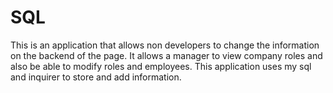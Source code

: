 # SQL

This is an application that allows non developers to change the information on the backend of the page.
It allows a manager to view company roles and also be able to modify roles and employees.
This application uses my sql and inquirer to store and add information.

## 